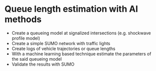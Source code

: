 # Queue length estimation with AI methods 
- Create a queueing model at signalized intersections (e.g. shockwave profile model)
- Create a simple SUMO network with traffic lights
- Create logs of vehicle trajectories or queue lengths
- With a machine learning based technique estimate the parameters of the said queueing model
- Validate the results with SUMO
